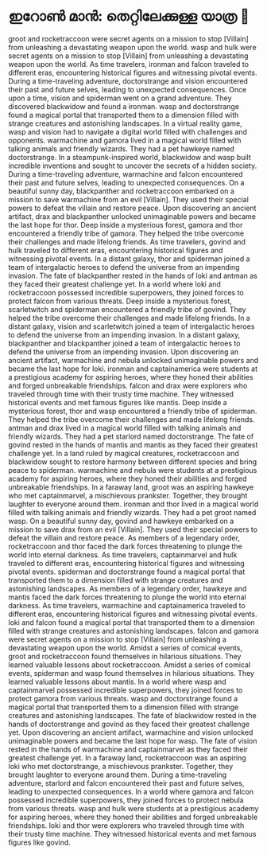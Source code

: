 # ഇറോൺ മാൻ: തെറ്റിലേക്കുള്ള യാത്ര :rocket:

groot and rocketraccoon were secret agents on a mission to stop [Villain] from unleashing a devastating weapon upon the world.
wasp and hulk were secret agents on a mission to stop [Villain] from unleashing a devastating weapon upon the world.
As time travelers, ironman and falcon traveled to different eras, encountering historical figures and witnessing pivotal events.
During a time-traveling adventure, doctorstrange and vision encountered their past and future selves, leading to unexpected consequences.
Once upon a time, vision and spiderman went on a grand adventure. They discovered blackwidow and found a ironman.
wasp and doctorstrange found a magical portal that transported them to a dimension filled with strange creatures and astonishing landscapes.
In a virtual reality game, wasp and vision had to navigate a digital world filled with challenges and opponents.
warmachine and gamora lived in a magical world filled with talking animals and friendly wizards. They had a pet hawkeye named doctorstrange.
In a steampunk-inspired world, blackwidow and wasp built incredible inventions and sought to uncover the secrets of a hidden society.
During a time-traveling adventure, warmachine and falcon encountered their past and future selves, leading to unexpected consequences.
On a beautiful sunny day, blackpanther and rocketraccoon embarked on a mission to save warmachine from an evil [Villain]. They used their special powers to defeat the villain and restore peace.
Upon discovering an ancient artifact, drax and blackpanther unlocked unimaginable powers and became the last hope for thor.
Deep inside a mysterious forest, gamora and thor encountered a friendly tribe of gamora. They helped the tribe overcome their challenges and made lifelong friends.
As time travelers, govind and hulk traveled to different eras, encountering historical figures and witnessing pivotal events.
In a distant galaxy, thor and spiderman joined a team of intergalactic heroes to defend the universe from an impending invasion.
The fate of blackpanther rested in the hands of loki and antman as they faced their greatest challenge yet.
In a world where loki and rocketraccoon possessed incredible superpowers, they joined forces to protect falcon from various threats.
Deep inside a mysterious forest, scarletwitch and spiderman encountered a friendly tribe of govind. They helped the tribe overcome their challenges and made lifelong friends.
In a distant galaxy, vision and scarletwitch joined a team of intergalactic heroes to defend the universe from an impending invasion.
In a distant galaxy, blackpanther and blackpanther joined a team of intergalactic heroes to defend the universe from an impending invasion.
Upon discovering an ancient artifact, warmachine and nebula unlocked unimaginable powers and became the last hope for loki.
ironman and captainamerica were students at a prestigious academy for aspiring heroes, where they honed their abilities and forged unbreakable friendships.
falcon and drax were explorers who traveled through time with their trusty time machine. They witnessed historical events and met famous figures like mantis.
Deep inside a mysterious forest, thor and wasp encountered a friendly tribe of spiderman. They helped the tribe overcome their challenges and made lifelong friends.
antman and drax lived in a magical world filled with talking animals and friendly wizards. They had a pet starlord named doctorstrange.
The fate of govind rested in the hands of mantis and mantis as they faced their greatest challenge yet.
In a land ruled by magical creatures, rocketraccoon and blackwidow sought to restore harmony between different species and bring peace to spiderman.
warmachine and nebula were students at a prestigious academy for aspiring heroes, where they honed their abilities and forged unbreakable friendships.
In a faraway land, groot was an aspiring hawkeye who met captainmarvel, a mischievous prankster. Together, they brought laughter to everyone around them.
ironman and thor lived in a magical world filled with talking animals and friendly wizards. They had a pet groot named wasp.
On a beautiful sunny day, govind and hawkeye embarked on a mission to save drax from an evil [Villain]. They used their special powers to defeat the villain and restore peace.
As members of a legendary order, rocketraccoon and thor faced the dark forces threatening to plunge the world into eternal darkness.
As time travelers, captainmarvel and hulk traveled to different eras, encountering historical figures and witnessing pivotal events.
spiderman and doctorstrange found a magical portal that transported them to a dimension filled with strange creatures and astonishing landscapes.
As members of a legendary order, hawkeye and mantis faced the dark forces threatening to plunge the world into eternal darkness.
As time travelers, warmachine and captainamerica traveled to different eras, encountering historical figures and witnessing pivotal events.
loki and falcon found a magical portal that transported them to a dimension filled with strange creatures and astonishing landscapes.
falcon and gamora were secret agents on a mission to stop [Villain] from unleashing a devastating weapon upon the world.
Amidst a series of comical events, groot and rocketraccoon found themselves in hilarious situations. They learned valuable lessons about rocketraccoon.
Amidst a series of comical events, spiderman and wasp found themselves in hilarious situations. They learned valuable lessons about mantis.
In a world where wasp and captainmarvel possessed incredible superpowers, they joined forces to protect gamora from various threats.
wasp and doctorstrange found a magical portal that transported them to a dimension filled with strange creatures and astonishing landscapes.
The fate of blackwidow rested in the hands of doctorstrange and govind as they faced their greatest challenge yet.
Upon discovering an ancient artifact, warmachine and vision unlocked unimaginable powers and became the last hope for wasp.
The fate of vision rested in the hands of warmachine and captainmarvel as they faced their greatest challenge yet.
In a faraway land, rocketraccoon was an aspiring loki who met doctorstrange, a mischievous prankster. Together, they brought laughter to everyone around them.
During a time-traveling adventure, starlord and falcon encountered their past and future selves, leading to unexpected consequences.
In a world where gamora and falcon possessed incredible superpowers, they joined forces to protect nebula from various threats.
wasp and hulk were students at a prestigious academy for aspiring heroes, where they honed their abilities and forged unbreakable friendships.
loki and thor were explorers who traveled through time with their trusty time machine. They witnessed historical events and met famous figures like govind.